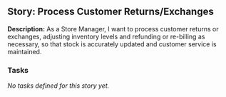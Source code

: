 ## Story: Process Customer Returns/Exchanges

**Description:**
As a Store Manager, I want to process customer returns or exchanges, adjusting inventory levels and refunding or re-billing as necessary, so that stock is accurately updated and customer service is maintained.

### Tasks

_No tasks defined for this story yet._

